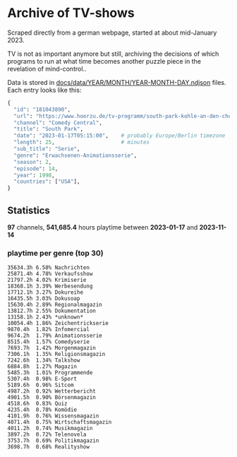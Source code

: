 # Archive of TV-shows

Scraped directly from a german webpage, started at about mid-January 2023.

TV is not as important anymore but still, archiving the decisions of which programs to run at what time
becomes another puzzle piece in the revelation of mind-control.. 

Data is stored in [docs/data/YEAR/MONTH/YEAR-MONTH-DAY.ndjson](docs/data/) files. 
Each entry looks like this:

```python
{
  "id": "181043890", 
  "url": "https://www.hoerzu.de/tv-programm/south-park-kohle-an-den-chefkoch/bid_181043890/", 
  "channel": "Comedy Central", 
  "title": "South Park", 
  "date": "2023-01-17T05:15:00",    # probably Europe/Berlin timezone 
  "length": 25,                     # minutes 
  "sub_title": "Serie", 
  "genre": "Erwachsenen-Animationsserie", 
  "season": 2, 
  "episode": 14, 
  "year": 1998, 
  "countries": ["USA"],
}
```

## Statistics

**97** channels, **541,685.4** hours playtime between **2023-01-17** and **2023-11-14**


### playtime per genre (top 30)

    35634.3h 6.58% Nachrichten
    25871.4h 4.78% Verkaufsshow
    21797.2h 4.02% Krimiserie
    18368.1h 3.39% Werbesendung
    17712.1h 3.27% Dokureihe
    16435.5h 3.03% Dokusoap
    15630.4h 2.89% Regionalmagazin
    13812.7h 2.55% Dokumentation
    13158.1h 2.43% *unknown*
    10054.4h 1.86% Zeichentrickserie
    9870.4h  1.82% Infomercial
    9674.2h  1.79% Animationsserie
    8515.4h  1.57% Comedyserie
    7693.7h  1.42% Morgenmagazin
    7306.1h  1.35% Religionsmagazin
    7242.6h  1.34% Talkshow
    6884.8h  1.27% Magazin
    5485.3h  1.01% Programmende
    5307.4h  0.98% E-Sport
    5189.6h  0.96% Sitcom
    4987.2h  0.92% Wetterbericht
    4901.5h  0.90% Börsenmagazin
    4518.6h  0.83% Quiz
    4235.4h  0.78% Komödie
    4101.9h  0.76% Wissensmagazin
    4071.4h  0.75% Wirtschaftsmagazin
    4011.2h  0.74% Musikmagazin
    3897.2h  0.72% Telenovela
    3753.7h  0.69% Politikmagazin
    3698.7h  0.68% Realityshow
